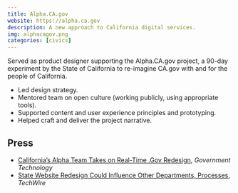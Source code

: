 ```yaml
---
title: Alpha.CA.gov
website: https://alpha.ca.gov
description: A new approach to California digital services.
img: alphacagov.png
categories: [civics]
---
```


Served as product designer supporting the Alpha.CA.gov project, a 90-day experiment by the State of California to re-imagine CA.gov with and for the people of California.

* Led design strategy.
* Mentored team on open culture (working publicly, using appropriate tools).
* Supported content and user experience principles and prototyping.
* Helped craft and deliver the project narrative.

## Press

* [California’s Alpha Team Takes on Real-Time .Gov Redesign](https://www.govtech.com/gov-experience/Californias-Alpha-Team-Takes-on-Real-Time-Gov-Redesign.html), *Government Technology*
* [State Website Redesign Could Influence Other Departments, Processes](https://www.techwire.net/news/state-website-redesign-could-influence-other-departments-processes.html), *TechWire*
